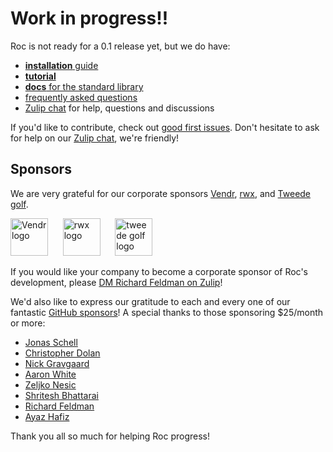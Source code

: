 # Work in progress!!

Roc is not ready for a 0.1 release yet, but we do have:

- [**installation** guide](https://github.com/roc-lang/roc/tree/main/getting_started)
- [**tutorial**](https://roc-lang.org/tutorial)
- [**docs** for the standard library](https://www.roc-lang.org/builtins/Str)
- [frequently asked questions](https://github.com/roc-lang/roc/blob/main/FAQ.md)
- [Zulip chat](https://roc.zulipchat.com) for help, questions and discussions

If you'd like to contribute, check out [good first issues](https://github.com/roc-lang/roc/issues?q=is%3Aopen+is%3Aissue+label%3A%22good+first+issue%22). Don't hesitate to ask for help on our [Zulip chat](https://roc.zulipchat.com), we're friendly!

## Sponsors

We are very grateful for our corporate sponsors [Vendr](https://www.vendr.com/), [rwx](https://www.rwx.com), and [Tweede golf](https://tweedegolf.nl/en).

[<img src="https://user-images.githubusercontent.com/1094080/223597445-81755626-a080-4299-a38c-3c92e7548489.png" height="60" alt="Vendr logo"/>](https://www.vendr.com)
&nbsp;&nbsp;&nbsp;&nbsp;
[<img src="https://www.rwx.com/rwx_banner.svg" height="60" alt="rwx logo"/>](https://www.rwx.com)
&nbsp;&nbsp;&nbsp;&nbsp;
[<img src="https://user-images.githubusercontent.com/1094080/183123052-856815b1-8cc9-410a-83b0-589f03613188.svg" height="60" alt="tweede golf logo"/>](https://tweedegolf.nl/en)

If you would like your company to become a corporate sponsor of Roc's development, please [DM Richard Feldman on Zulip](https://roc.zulipchat.com/#narrow/pm-with/281383-user281383)!

We'd also like to express our gratitude to each and every one of our fantastic [GitHub sponsors](https://github.com/sponsors/roc-lang/)! A special thanks to those sponsoring $25/month or more:

* [Jonas Schell](https://github.com/Ocupe)
* [Christopher Dolan](https://github.com/cdolan)
* [Nick Gravgaard](https://github.com/nickgravgaard)
* [Aaron White](https://github.com/aaronwhite)
* [Zeljko Nesic](https://github.com/popara)
* [Shritesh Bhattarai](https://github.com/shritesh)
* [Richard Feldman](https://github.com/rtfeldman)
* [Ayaz Hafiz](https://github.com/ayazhafiz)

Thank you all so much for helping Roc progress!
